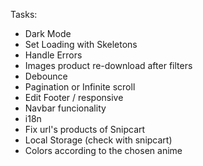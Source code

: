 Tasks:

- Dark Mode
- Set Loading with Skeletons
- Handle Errors
- Images product re-download after filters
- Debounce
- Pagination or Infinite scroll
- Edit Footer / responsive
- Navbar funcionality
- i18n
- Fix url's products of Snipcart
- Local Storage (check with snipcart)
- Colors according to the chosen anime
